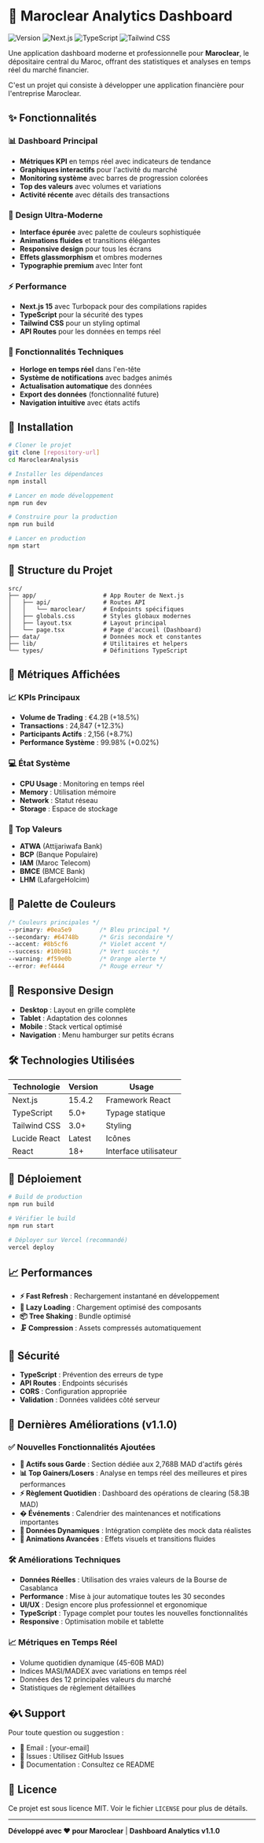 # 🏦 Maroclear Analytics Dashboard

![Version](https://img.shields.io/badge/version-1.0.0-blue.svg)
![Next.js](https://img.shields.io/badge/Next.js-15.4.2-black.svg)
![TypeScript](https://img.shields.io/badge/TypeScript-5.0-blue.svg)
![Tailwind CSS](https://img.shields.io/badge/Tailwind-3.0-cyan.svg)

Une application dashboard moderne et professionnelle pour **Maroclear**, le dépositaire central du Maroc, offrant des statistiques et analyses en temps réel du marché financier.

C'est un projet qui consiste à développer une application financière pour l'entreprise Maroclear.

## ✨ Fonctionnalités

### 📊 **Dashboard Principal**
- **Métriques KPI** en temps réel avec indicateurs de tendance
- **Graphiques interactifs** pour l'activité du marché
- **Monitoring système** avec barres de progression colorées
- **Top des valeurs** avec volumes et variations
- **Activité récente** avec détails des transactions

### 🎨 **Design Ultra-Moderne**
- **Interface épurée** avec palette de couleurs sophistiquée
- **Animations fluides** et transitions élégantes
- **Responsive design** pour tous les écrans
- **Effets glassmorphism** et ombres modernes
- **Typographie premium** avec Inter font

### ⚡ **Performance**
- **Next.js 15** avec Turbopack pour des compilations rapides
- **TypeScript** pour la sécurité des types
- **Tailwind CSS** pour un styling optimal
- **API Routes** pour les données en temps réel

### 🔧 **Fonctionnalités Techniques**
- **Horloge en temps réel** dans l'en-tête
- **Système de notifications** avec badges animés
- **Actualisation automatique** des données
- **Export des données** (fonctionnalité future)
- **Navigation intuitive** avec états actifs

## 🚀 Installation

```bash
# Cloner le projet
git clone [repository-url]
cd MaroclearAnalysis

# Installer les dépendances
npm install

# Lancer en mode développement
npm run dev

# Construire pour la production
npm run build

# Lancer en production
npm start
```

## 📁 Structure du Projet

```
src/
├── app/                   # App Router de Next.js
│   ├── api/               # Routes API
│   │   └── maroclear/     # Endpoints spécifiques
│   ├── globals.css        # Styles globaux modernes
│   ├── layout.tsx         # Layout principal
│   └── page.tsx           # Page d'accueil (Dashboard)
├── data/                  # Données mock et constantes
├── lib/                   # Utilitaires et helpers
└── types/                 # Définitions TypeScript
```

## 🎯 Métriques Affichées

### 📈 **KPIs Principaux**
- **Volume de Trading** : €4.2B (+18.5%)
- **Transactions** : 24,847 (+12.3%)
- **Participants Actifs** : 2,156 (+8.7%)
- **Performance Système** : 99.98% (+0.02%)

### 💻 **État Système**
- **CPU Usage** : Monitoring en temps réel
- **Memory** : Utilisation mémoire
- **Network** : Statut réseau
- **Storage** : Espace de stockage

### 🏢 **Top Valeurs**
- **ATWA** (Attijariwafa Bank)
- **BCP** (Banque Populaire)
- **IAM** (Maroc Telecom)
- **BMCE** (BMCE Bank)
- **LHM** (LafargeHolcim)

## 🎨 Palette de Couleurs

```css
/* Couleurs principales */
--primary: #0ea5e9        /* Bleu principal */
--secondary: #64748b      /* Gris secondaire */
--accent: #8b5cf6         /* Violet accent */
--success: #10b981        /* Vert succès */
--warning: #f59e0b        /* Orange alerte */
--error: #ef4444          /* Rouge erreur */
```

## 📱 Responsive Design

- **Desktop** : Layout en grille complète
- **Tablet** : Adaptation des colonnes
- **Mobile** : Stack vertical optimisé
- **Navigation** : Menu hamburger sur petits écrans

## 🛠️ Technologies Utilisées

| Technologie | Version | Usage |
|------------|---------|-------|
| Next.js | 15.4.2 | Framework React |
| TypeScript | 5.0+ | Typage statique |
| Tailwind CSS | 3.0+ | Styling |
| Lucide React | Latest | Icônes |
| React | 18+ | Interface utilisateur |

## 🚀 Déploiement

```bash
# Build de production
npm run build

# Vérifier le build
npm run start

# Déployer sur Vercel (recommandé)
vercel deploy
```

## 📈 Performances

- **⚡ Fast Refresh** : Rechargement instantané en développement
- **🎯 Lazy Loading** : Chargement optimisé des composants
- **📦 Tree Shaking** : Bundle optimisé
- **🗜️ Compression** : Assets compressés automatiquement

## 🔐 Sécurité

- **TypeScript** : Prévention des erreurs de type
- **API Routes** : Endpoints sécurisés
- **CORS** : Configuration appropriée
- **Validation** : Données validées côté serveur

## 🎯 Dernières Améliorations (v1.1.0)

### ✅ Nouvelles Fonctionnalités Ajoutées
- **💼 Actifs sous Garde** : Section dédiée aux 2,768B MAD d'actifs gérés
- **📊 Top Gainers/Losers** : Analyse en temps réel des meilleures et pires performances
- **⚡ Règlement Quotidien** : Dashboard des opérations de clearing (58.3B MAD)
- **� Événements** : Calendrier des maintenances et notifications importantes
- **🔄 Données Dynamiques** : Intégration complète des mock data réalistes
- **🎨 Animations Avancées** : Effets visuels et transitions fluides

### 🛠️ Améliorations Techniques
- **Données Réelles** : Utilisation des vraies valeurs de la Bourse de Casablanca
- **Performance** : Mise à jour automatique toutes les 30 secondes
- **UI/UX** : Design encore plus professionnel et ergonomique
- **TypeScript** : Typage complet pour toutes les nouvelles fonctionnalités
- **Responsive** : Optimisation mobile et tablette

### 📈 Métriques en Temps Réel
- Volume quotidien dynamique (45-60B MAD)
- Indices MASI/MADEX avec variations en temps réel
- Données des 12 principales valeurs du marché
- Statistiques de règlement détaillées

## �📞 Support

Pour toute question ou suggestion :
- 📧 Email : [your-email]
- 💬 Issues : Utilisez GitHub Issues
- 📖 Documentation : Consultez ce README

## 📄 Licence

Ce projet est sous licence MIT. Voir le fichier `LICENSE` pour plus de détails.

---

**Développé avec ❤️ pour Maroclear** | **Dashboard Analytics v1.1.0**
